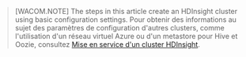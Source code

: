 
> [WACOM.NOTE] The steps in this article create an HDInsight cluster using basic configuration settings. Pour obtenir des informations au sujet des paramètres de configuration d'autres clusters, comme l'utilisation d'un réseau virtuel Azure ou d'un metastore pour Hive et Oozie, consultez [Mise en service d'un cluster HDInsight](http://azure.microsoft.com/fr-fr/documentation/articles/hdinsight-provision-clusters/).

